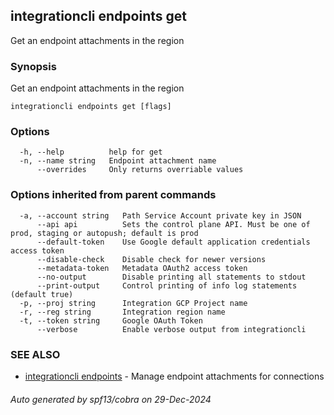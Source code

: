 ## integrationcli endpoints get

Get an endpoint attachments in the region

### Synopsis

Get an endpoint attachments in the region

```
integrationcli endpoints get [flags]
```

### Options

```
  -h, --help          help for get
  -n, --name string   Endpoint attachment name
      --overrides     Only returns overriable values
```

### Options inherited from parent commands

```
  -a, --account string   Path Service Account private key in JSON
      --api api          Sets the control plane API. Must be one of prod, staging or autopush; default is prod
      --default-token    Use Google default application credentials access token
      --disable-check    Disable check for newer versions
      --metadata-token   Metadata OAuth2 access token
      --no-output        Disable printing all statements to stdout
      --print-output     Control printing of info log statements (default true)
  -p, --proj string      Integration GCP Project name
  -r, --reg string       Integration region name
  -t, --token string     Google OAuth Token
      --verbose          Enable verbose output from integrationcli
```

### SEE ALSO

* [integrationcli endpoints](integrationcli_endpoints.md)	 - Manage endpoint attachments for connections

###### Auto generated by spf13/cobra on 29-Dec-2024
